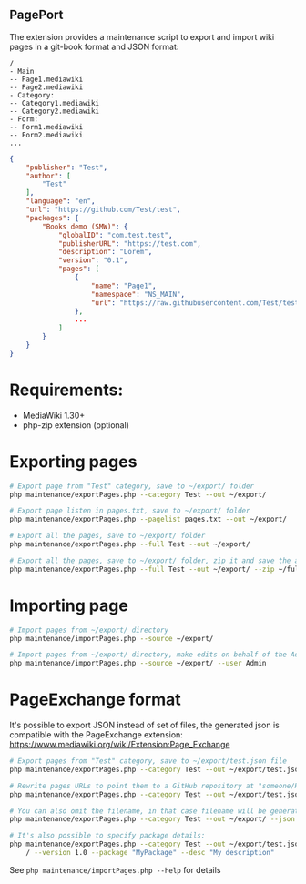PagePort
----------

The extension provides a maintenance script to export and import wiki pages in a git-book format and JSON format:

```
/
- Main
-- Page1.mediawiki
-- Page2.mediawiki
- Category:
-- Category1.mediawiki
-- Category2.mediawiki
- Form:
-- Form1.mediawiki
-- Form2.mediawiki
...
```

```json
{
	"publisher": "Test",
	"author": [
		"Test"
	],
	"language": "en",
	"url": "https://github.com/Test/test",
	"packages": {
        "Books demo (SMW)": {
            "globalID": "com.test.test",
            "publisherURL": "https://test.com",
            "description": "Lorem",
            "version": "0.1",
            "pages": [
                {
                    "name": "Page1",
                    "namespace": "NS_MAIN",
                    "url": "https://raw.githubusercontent.com/Test/test/master/Main/Test"
                },
                ...
            ]
        }
    }
}
```

# Requirements:

* MediaWiki 1.30+
* php-zip extension (optional)

# Exporting pages

```bash
# Export page from "Test" category, save to ~/export/ folder
php maintenance/exportPages.php --category Test --out ~/export/

# Export page listen in pages.txt, save to ~/export/ folder
php maintenance/exportPages.php --pagelist pages.txt --out ~/export/

# Export all the pages, save to ~/export/ folder
php maintenance/exportPages.php --full Test --out ~/export/

# Export all the pages, save to ~/export/ folder, zip it and save the archive to ~/full.zip
php maintenance/exportPages.php --full Test --out ~/export/ --zip ~/full.zip
```

# Importing page

```bash
# Import pages from ~/export/ directory
php maintenance/importPages.php --source ~/export/

# Import pages from ~/export/ directory, make edits on behalf of the Admin user
php maintenance/importPages.php --source ~/export/ --user Admin
```

# PageExchange format

It's possible to export JSON instead of set of files, the generated json is compatible with the
PageExchange extension: https://www.mediawiki.org/wiki/Extension:Page_Exchange

```bash
# Export pages from "Test" category, save to ~/export/test.json file
php maintenance/exportPages.php --category Test --out ~/export/test.json --json

# Rewrite pages URLs to point them to a GitHub repository at "someone/Repo":
php maintenance/exportPages.php --category Test --out ~/export/test.json --json --github "someone/Repo"

# You can also omit the filename, in that case filename will be generated based on time():
php maintenance/exportPages.php --category Test --out ~/export/ --json

# It's also possible to specify package details:
php maintenance/exportPages.php --category Test --out ~/export/test.json --json /
    / --version 1.0 --package "MyPackage" --desc "My description"
```

See `php maintenance/importPages.php --help` for details
